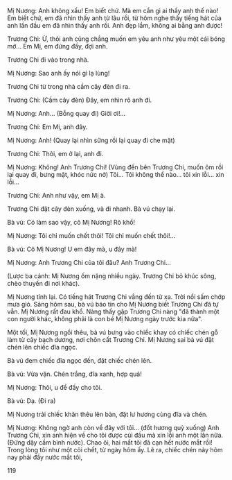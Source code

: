 Mị Nương: Anh không xấu! Em biết chứ. Mà em cần gì ai thấy anh thế nào! Em biết chứ, em đã nhìn thấy anh từ lâu rồi, từ hôm nghe thấy tiếng hát của anh lần đầu em đã nhìn thấy anh rồi. Anh đẹp lắm, không ai bằng anh được!

Trương Chi: Ừ, thôi anh cũng chẳng muốn em yêu anh như yêu một cái bóng mờ... Em Mị, em đứng đấy, đợi anh.

Trương Chi đi vào trong nhà.

Mị Nương: Sao anh ấy nói gì lạ lùng!

Trương Chi từ trong nhà cầm cây đèn đi ra.

Trương Chi: (Cầm cây đèn) Đây, em nhìn rõ anh đi.

Mị Nương: Anh... (Bỗng quay đi) Giời ơi!...

Trương Chi: Em Mị, anh đây.

Mị Nương: Anh! (Quay lại nhìn sững rồi lại quay đi che mặt)

Trương Chi: Thôi, em ở lại, anh đi.

Mị Nương: Không! Anh Trương Chi! (Vùng đến bên Trương Chi, muốn ôm rồi lại quay đi, bưng mặt, khóc nức nở) Tôi... Tôi không thể nào... tôi xin lỗi... xin lỗi...

Trương Chi: Anh như vậy, em Mị à.

Trương Chi đặt cây đèn xuống, và đi nhanh. Bà vú chạy lại.

Bà vú: Có làm sao vậy, cô Mị Nương! Rõ khổ!

Mị Nương: Tôi chỉ muốn chết thôi! Tôi chỉ muốn chết thôi!...

Bà vú: Cô Mị Nương! U em đây mà, u đây mà!

Mị Nương: Anh Trương Chi của tôi đâu? Anh Trương Chi...

(Lược ba cảnh: Mị Nương ốm nặng nhiều ngày. Trương Chi bỏ khúc sông, chèo thuyền đi nơi khác).

Mị Nương tỉnh lại. Có tiếng hát Trương Chi vẳng đến từ xa. Trời nổi sấm chớp mưa gió. Sáng hôm sau, bà vú báo tin cho Mị Nương biết Trương Chi đã tự vẫn. Mị Nương rất đau khổ. Nàng thấy gặp Trương Chi nàng "đã thành một con người khác, không phải là con bé Mị Nương ngày trước kia nữa".

Một tối, Mị Nương ngồi thêu, bà vú bưng vào chiếc khay có chiếc chén gỗ làm từ cây bạch dương, nơi chôn cất Trương Chi. Mị Nương sai bà vú đặt chén lên chiếc đĩa ngọc.

Bà vú đem chiếc đĩa ngọc đến, đặt chiếc chén lên.

Bà vú: Vừa vặn. Chén trắng, đĩa xanh, hợp quá!

Mị Nương: Thôi, u để đấy cho tôi.

Bà vú: Dạ. (Đi ra)

Mị Nương trải chiếc khăn thêu lên bàn, đặt lư hương cùng đĩa và chén.

Mị Nương: Không ngờ anh còn về đây với tôi... (đốt hương quỳ xuống) Anh Trương Chi, xin anh hiện về cho tôi được cúi đầu mà xin lỗi anh một lần nữa. (Đứng dậy cầm bình nước). Chao ôi, hai mắt tôi đã cạn hết nước mắt rồi! Trong lòng tôi như một cõi chết, từ ngày hôm ấy. Lẽ ra, chiếc chén này hôm nay phải đầy nước mắt tôi,

119